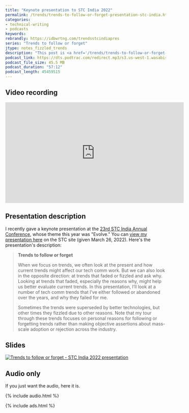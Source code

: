```yaml
---
title: "Keynote presentation to STC India 2022"
permalink: /trends/trends-to-follow-or-forget-presentation-stc-india.html
categories:
- technical-writing
- podcasts
keywords:
rebrandly: https://idbwrtng.com/trendsstcindiapres
series: "Trends to follow or forget"
jtype: notes_fizzled_trends
description: "This post is <a href='/trends/trends-to-follow-or-forget-intro.html'>part of a series</a> that explores tech comm trends that I've either followed or forgotten, and why. The overall goal is to better understand the reasons that drive trend adoption or abandonment in my personal career. This post contains a keynote presentation I gave to STC India on March 26, 2022."
podcast_link: https://dts.podtrac.com/redirect.mp3/s3.us-west-1.wasabisys.com/idbwmedia.com/podcasts/stcindiatrendstofollow2022.mp3
podcast_file_size: 45.5 MB
podcast_duration: "57:12"
podcast_length: 45459515
---
```


## Video recording

<iframe width="560" height="315" src="https://www.youtube.com/embed/VHXES-nnUGA" title="YouTube video player" frameborder="0" allow="accelerometer; autoplay; clipboard-write; encrypted-media; gyroscope; picture-in-picture" allowfullscreen></iframe>

## Presentation description

I recently gave a keynote presentation at the [23rd STC India Annual Conference](https://stc-india.org/conferences/2022/), whose theme this year was "Evolve." You can [view my presentation here](https://stc-india.org/conferences/2022/tom-johnson-keynote/) on the STC site (given March 26, 2022). Here's the presentation's description:

> **Trends to follow or forget**
>
> When we focus on trends, we often look at the present and how current trends might affect our tech comm work. But we can also look in the opposite direction: at trends that faded or fizzled and ask why. Looking at trends that faded, especially the reasons why, might help us better evaluate current trends. In this presentation, I’ll look at a number of tech comm trends that I’ve either followed or abandoned over the years, and why they failed for me.
>
> Sometimes the trends were superseded by better technologies, but other times they fizzled due to other reasons. Note that my tour through these trends focuses on personal reasons for following or forgetting trends rather than making objective assertions about mass-scale adoption or rejection across the industry.

## Slides

<a href="https://idratherbewriting.com/learnapidoc/slides/fizzled_trends.html"><img style="max-width: 450px" src="https://s3.us-west-1.wasabisys.com/idbwmedia.com/images/trendstofollowslidethumb.png" alt="Trends to follow or forget - STC India 2022 presentation" /></a>

## Audio only

If you just want the audio, here it is.

{% include audio.html %}

{% include ads.html %}
